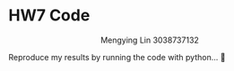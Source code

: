 # HW7 Code

<center>
    Mengying Lin 3038737132
</center>

Reproduce my results by running the code with python... :clown_face: